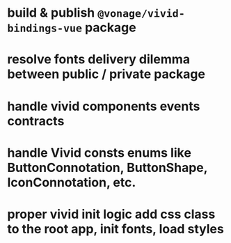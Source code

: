 # build & publish `@vonage/vivid-bindings-vue` package
# resolve fonts delivery dilemma between public / private package
# handle vivid components events contracts
# handle Vivid consts enums like ButtonConnotation, ButtonShape, IconConnotation, etc.
# proper vivid init logic add css class to the root app, init fonts, load styles
